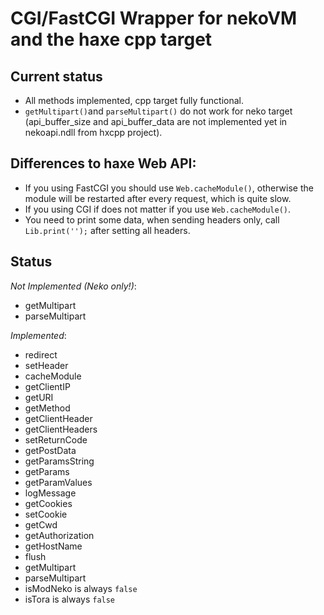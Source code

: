 CGI/FastCGI Wrapper for nekoVM and the haxe cpp target
======================================================

Current status
--------------
* All methods implemented, cpp target fully functional.
* `getMultipart()`and `parseMultipart()` do not work for neko target (api_buffer_size and api_buffer_data are not implemented yet in nekoapi.ndll from hxcpp project).

Differences to haxe Web API:
----------------------------
* If you using FastCGI you should use `Web.cacheModule()`, otherwise the module will be restarted after every request, which is quite slow.
* If you using CGI if does not matter if you use `Web.cacheModule()`.
* You need to print some data, when sending headers only, call `Lib.print('');` after setting all headers.

Status
------

*Not Implemented (Neko only!)*:
* getMultipart
* parseMultipart

*Implemented*:

* redirect
* setHeader
* cacheModule
* getClientIP
* getURI
* getMethod
* getClientHeader
* getClientHeaders
* setReturnCode
* getPostData
* getParamsString
* getParams
* getParamValues
* logMessage
* getCookies
* setCookie
* getCwd
* getAuthorization
* getHostName
* flush
* getMultipart
* parseMultipart
* isModNeko is always `false`
* isTora is always `false`

